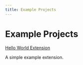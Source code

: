 ```yaml
---
title: Example Projects
---
```


# Example Projects

[Hello World Extension](https://github.com/adobe/reactor-helloworld-extension)

A simple example extension.